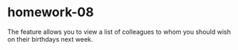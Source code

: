 # homework-08
The feature allows you to view a list of colleagues to whom you should wish on their birthdays next week.
